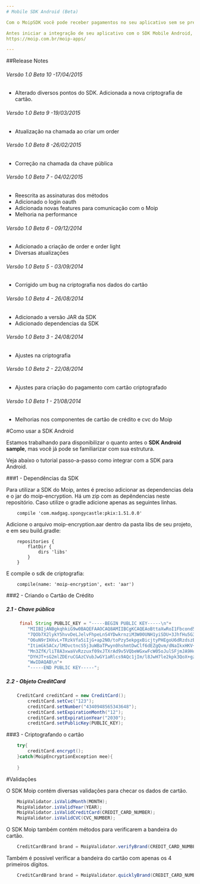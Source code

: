 ```yaml
---
# Mobile SDK Android (Beta)

Com o MoipSDK você pode receber pagamentos no seu aplicativo sem se preocupar com criptografia e de uma maneira fácil e simples.

Antes iniciar a integração de seu aplicativo com o SDK Mobile Android, entre no site do Moip. Lá você encontrará os primeiros passos para criar sua conta Moip.
https://moip.com.br/moip-apps/

---
```


##Release Notes

###### Versão 1.0 Beta 10 -17/04/2015
* Alterado diversos pontos do SDK. Adicionada a nova criptografia de cartão.

###### Versão 1.0 Beta 9 -19/03/2015
* Atualização na chamada ao criar um order

###### Versão 1.0 Beta 8 -26/02/2015
* Correção na chamada da chave pública

###### Versão 1.0 Beta 7 - 04/02/2015
* Reescrita as assinaturas dos métodos
* Adicionado o login oauth
* Adicionada novas features para comunicação com o Moip
* Melhoria na performance

###### Versão 1.0 Beta 6 - 09/12/2014
* Adicionado a criação de order e order light
* Diversas atualizações

###### Versão 1.0 Beta 5 - 03/09/2014
* Corrigido um bug na criptografia nos dados do cartão

###### Versão 1.0 Beta 4 - 26/08/2014
* Adicionado a versão JAR da SDK
* Adicionado dependencias da SDK

###### Versão 1.0 Beta 3 - 24/08/2014
* Ajustes na criptografia

###### Versão 1.0 Beta 2 - 22/08/2014
* Ajustes para criação do pagamento com cartão criptografado

###### Versão 1.0 Beta 1 - 21/08/2014
* Melhorias nos componentes de cartão de crédito e cvc do Moip

#Como usar a SDK Android

Estamos trabalhando para disponibilizar o quanto antes o **SDK Android sample**, mas você já pode se familiarizar com sua estrutura.

Veja abaixo o tutorial passo-a-passo como integrar com a SDK para Android.

###1 - Dependências da SDK

Para utilizar a SDK do Moip, antes é preciso adicionar as dependencias dela e o jar do moip-encryption. Há um zip com as depêndencias neste repositório.
Caso utilize o gradle adicione apenas as seguintes linhas.

```
    compile 'com.madgag.spongycastle:pkix:1.51.0.0'
```

Adicione o arquivo moip-encryption.aar dentro da pasta libs de seu projeto, e em seu build.gradle:

```
    repositories {
        flatDir {
            dirs 'libs'
        }
    }
```
E compile o sdk de criptografia:

```
    compile(name: 'moip-encryption', ext: 'aar')
```

###2 - Criando o Cartão de Crédito

##### 2.1 - Chave pública
```java
	 final String PUBLIC_KEY = "-----BEGIN PUBLIC KEY-----\n"+
        "MIIBIjANBgkqhkiG9w0BAQEFAAOCAQ8AMIIBCgKCAQEAoBttaXwRoI1Fbcond5mS\n"+
        "7QOb7X2lykY5hvvDeLJelvFhpeLnS4YDwkrnziM3W00UNH1yiSDU+3JhfHu5G387\n"+
        "O6uN9rIHXvL+TRzkVfa5iIjG+ap2N0/toPzy5ekpgxBicjtyPHEgoU6dRzdszEF4\n"+
        "ItimGk5ACx/lMOvctncS5j3uWBaTPwyn0hshmtDwClf6dEZgQvm/dNaIkxHKV+9j\n"+
        "Mn3ZfK/liT8A3xwaVvRzzuxf09xJTXrAd9v5VQbeWGxwFcW05oJulSFjmJA9Hcmb\n"+
        "DYHJT+sG2mlZDEruCGAzCVubJwGY1aRlcs9AQc1jIm/l8JwH7le2kpk3QoX+gz0w\n"+
        "WwIDAQAB\n"+
        "-----END PUBLIC KEY-----";
```

##### 2.2 - Objeto CreditCard
```java
	CreditCard creditCard = new CreditCard();
        creditCard.setCvc("123");
        creditCard.setNumber("4340948565343648");
        creditCard.setExpirationMonth("12");
        creditCard.setExpirationYear("2030");
        creditCard.setPublicKey(PUBLIC_KEY);
```

###3 - Criptografando o cartão

```java
	try{
		creditCard.encrypt();
	}catch(MoipEncryptionException mee){
	
	}
```

#Validações

O SDK Moip contém diversas validações para checar os dados de cartão.

```java
	MoipValidator.isValidMonth(MONTH);
	MoipValidator.isValidYear(YEAR);
	MoipValidator.isValidCreditCard(CREDIT_CARD_NUMBER);
	MoipValidator.isValidCVC(CVC_NUMBER);
```
O SDK Moip também contém métodos para verificarem a bandeira do cartão.

```java
	CreditCardBrand brand = MoipValidator.verifyBrand(CREDIT_CARD_NUMBER);
```

Também é possivel verificar a bandeira do cartão com apenas os 4 primeiros dígitos.

```java
	CreditCardBrand brand = MoipValidator.quicklyBrand(CREDIT_CARD_NUMBER);
```
